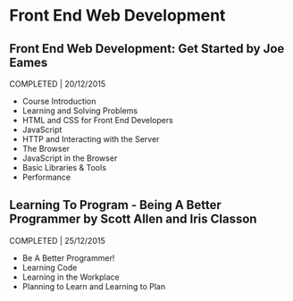 # Front End Web Development

## Front End Web Development: Get Started by Joe Eames
COMPLETED | 20/12/2015

- Course Introduction
- Learning and Solving Problems
- HTML and CSS for Front End Developers
- JavaScript
- HTTP and Interacting with the Server
- The Browser
- JavaScript in the Browser
- Basic Libraries & Tools
- Performance

## Learning To Program - Being A Better Programmer by Scott Allen and Iris Classon
COMPLETED | 25/12/2015

- Be A Better Programmer!
- Learning Code
- Learning in the Workplace
- Planning to Learn and Learning to Plan